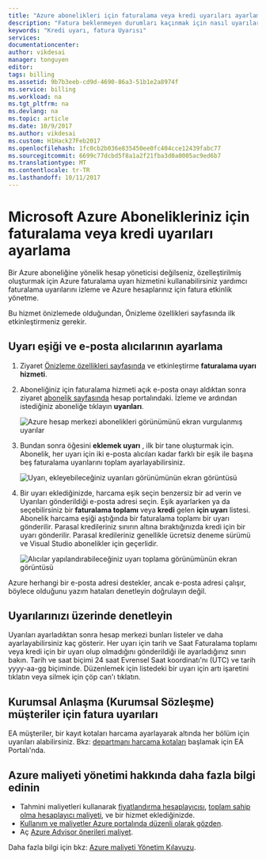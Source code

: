 ```yaml
---
title: "Azure abonelikleri için faturalama veya kredi uyarıları ayarlama | Microsoft Docs"
description: "Fatura beklenmeyen durumları kaçınmak için nasıl uyarılarını Azure faturanızda ayarlayabileceğiniz açıklar."
keywords: "Kredi uyarı, fatura Uyarısı"
services: 
documentationcenter: 
author: vikdesai
manager: tonguyen
editor: 
tags: billing
ms.assetid: 9b7b3eeb-cd9d-4690-86a3-51b1e2a8974f
ms.service: billing
ms.workload: na
ms.tgt_pltfrm: na
ms.devlang: na
ms.topic: article
ms.date: 10/9/2017
ms.author: vikdesai
ms.custom: H1Hack27Feb2017
ms.openlocfilehash: 1fc0cb2b036e835450ee0fc404cce12439fabc77
ms.sourcegitcommit: 6699c77dcbd5f8a1a2f21fba3d0a0005ac9ed6b7
ms.translationtype: MT
ms.contentlocale: tr-TR
ms.lasthandoff: 10/11/2017
---
```

# <a name="set-up-billing-or-credit-alerts-for-your-microsoft-azure-subscriptions"></a>Microsoft Azure Abonelikleriniz için faturalama veya kredi uyarıları ayarlama
Bir Azure aboneliğine yönelik hesap yöneticisi değilseniz, özelleştirilmiş oluşturmak için Azure faturalama uyarı hizmetini kullanabilirsiniz yardımcı faturalama uyarılarını izleme ve Azure hesaplarınız için fatura etkinlik yönetme.

Bu hizmet önizlemede olduğundan, Önizleme özellikleri sayfasında ilk etkinleştirmeniz gerekir.

## <a name="set-the-alert-threshold-and-email-recipients"></a>Uyarı eşiği ve e-posta alıcılarının ayarlama
1. Ziyaret [Önizleme özellikleri sayfasında](https://account.windowsazure.com/PreviewFeatures) ve etkinleştirme **faturalama uyarı hizmeti**.

1. Aboneliğiniz için faturalama hizmeti açık e-posta onayı aldıktan sonra ziyaret [abonelik sayfasında](https://account.windowsazure.com/Subscriptions) hesap portalındaki. İzleme ve ardından istediğiniz aboneliğe tıklayın **uyarıları**.

    ![Azure hesap merkezi abonelikleri görünümünü ekran vurgulanmış uyarılar][Image1]

2. Bundan sonra öğesini **eklemek uyarı** , ilk bir tane oluşturmak için. Abonelik, her uyarı için iki e-posta alıcıları kadar farklı bir eşik ile başına beş faturalama uyarılarını toplam ayarlayabilirsiniz.

    ![Uyarı, ekleyebileceğiniz uyarıları görünümünün ekran görüntüsü][Image2]

3. Bir uyarı eklediğinizde, harcama eşik seçin benzersiz bir ad verin ve Uyarıları gönderildiği e-posta adresi seçin. Eşik ayarlarken ya da seçebilirsiniz bir **faturalama toplamı** veya **kredi** gelen **için uyarı** listesi. Abonelik harcama eşiği aştığında bir faturalama toplamı bir uyarı gönderilir. Parasal kredileriniz sınırın altına bıraktığınızda kredi için bir uyarı gönderilir. Parasal kredileriniz genellikle ücretsiz deneme sürümü ve Visual Studio abonelikler için geçerlidir.

    ![Alıcılar yapılandırabileceğiniz uyarı toplama görünümünün ekran görüntüsü][Image3]

Azure herhangi bir e-posta adresi destekler, ancak e-posta adresi çalışır, böylece olduğunu yazım hataları denetleyin doğrulayın değil.

## <a name="check-on-your-alerts"></a>Uyarılarınızı üzerinde denetleyin
Uyarıları ayarladıktan sonra hesap merkezi bunları listeler ve daha ayarlayabilirsiniz kaç gösterir. Her uyarı için tarih ve Saat Faturalama toplamı veya kredi için bir uyarı olup olmadığını gönderildiği ile ayarladığınız sınırı bakın. Tarih ve saat biçimi 24 saat Evrensel Saat koordinatı'nı (UTC) ve tarih yyyy-aa-gg biçiminde. Düzenlemek için listedeki bir uyarı için artı işaretini tıklatın veya silmek için çöp can'ı tıklatın.

## <a name="billing-alerts-for-enterprise-agreement-ea-customers"></a>Kurumsal Anlaşma (Kurumsal Sözleşme) müşteriler için fatura uyarıları
EA müşteriler, bir kayıt kotaları harcama ayarlayarak altında her bölüm için uyarıları alabilirsiniz. Bkz: [departmanı harcama kotaları](https://ea.azure.com/helpdocs/departmentSpendingQuotas) başlamak için EA Portalı'nda.

## <a name="learn-more-about-azure-cost-management"></a>Azure maliyeti yönetimi hakkında daha fazla bilgi edinin
- Tahmini maliyetleri kullanarak [fiyatlandırma hesaplayıcısı](https://azure.microsoft.com/pricing/calculator/), [toplam sahip olma hesaplayıcı maliyeti](https://aka.ms/azure-tco-calculator), ve bir hizmet eklediğinizde.
- [Kullanım ve maliyetler Azure portalında düzenli olarak gözden](billing-getting-started.md#costs).
- Aç [Azure Advisor önerileri maliyet](../advisor/advisor-cost-recommendations.md).

Daha fazla bilgi için bkz: [Azure maliyeti Yönetim Kılavuzu](billing-getting-started.md).

[Image1]: ./media/azure-billing-set-up-alerts/billingalert1.png 
[Image2]: ./media/azure-billing-set-up-alerts/billingalert2.png
[Image3]: ./media/azure-billing-set-up-alerts/billingalerts3.png 
